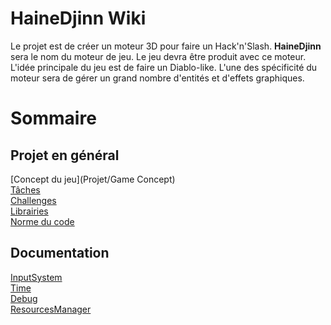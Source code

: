 # HaineDjinn Wiki
Le projet est de créer un moteur 3D pour faire un Hack'n'Slash. **HaineDjinn** sera le nom du moteur de jeu. Le jeu devra être produit avec ce moteur.  
L'idée principale du jeu est de faire un Diablo-like. L'une des spécificité du moteur sera de gérer un grand nombre d'entités et d'effets graphiques.

# Sommaire 
## Projet en général
[Concept du jeu](Projet/Game Concept)  
[Tâches](Projet/Tâches)  
[Challenges](Projet/Challenges)  
[Librairies](Projet/Librairies)  
[Norme du code](Projet/Norme)  

## Documentation
[InputSystem](Documentation/InputSystem)  
[Time](Documentation/Time)  
[Debug](Documentation/Debug)  
[ResourcesManager](Documentation/ResourcesManager)  